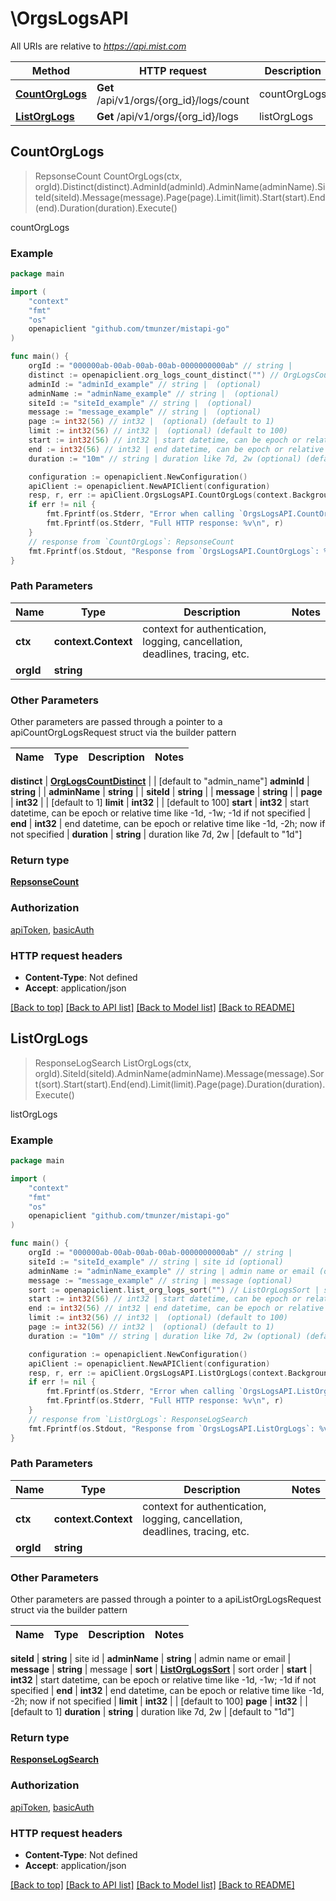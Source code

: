 # \OrgsLogsAPI

All URIs are relative to *https://api.mist.com*

Method | HTTP request | Description
------------- | ------------- | -------------
[**CountOrgLogs**](OrgsLogsAPI.md#CountOrgLogs) | **Get** /api/v1/orgs/{org_id}/logs/count | countOrgLogs
[**ListOrgLogs**](OrgsLogsAPI.md#ListOrgLogs) | **Get** /api/v1/orgs/{org_id}/logs | listOrgLogs



## CountOrgLogs

> RepsonseCount CountOrgLogs(ctx, orgId).Distinct(distinct).AdminId(adminId).AdminName(adminName).SiteId(siteId).Message(message).Page(page).Limit(limit).Start(start).End(end).Duration(duration).Execute()

countOrgLogs



### Example

```go
package main

import (
	"context"
	"fmt"
	"os"
	openapiclient "github.com/tmunzer/mistapi-go"
)

func main() {
	orgId := "000000ab-00ab-00ab-00ab-0000000000ab" // string | 
	distinct := openapiclient.org_logs_count_distinct("") // OrgLogsCountDistinct |  (optional) (default to "admin_name")
	adminId := "adminId_example" // string |  (optional)
	adminName := "adminName_example" // string |  (optional)
	siteId := "siteId_example" // string |  (optional)
	message := "message_example" // string |  (optional)
	page := int32(56) // int32 |  (optional) (default to 1)
	limit := int32(56) // int32 |  (optional) (default to 100)
	start := int32(56) // int32 | start datetime, can be epoch or relative time like -1d, -1w; -1d if not specified (optional)
	end := int32(56) // int32 | end datetime, can be epoch or relative time like -1d, -2h; now if not specified (optional)
	duration := "10m" // string | duration like 7d, 2w (optional) (default to "1d")

	configuration := openapiclient.NewConfiguration()
	apiClient := openapiclient.NewAPIClient(configuration)
	resp, r, err := apiClient.OrgsLogsAPI.CountOrgLogs(context.Background(), orgId).Distinct(distinct).AdminId(adminId).AdminName(adminName).SiteId(siteId).Message(message).Page(page).Limit(limit).Start(start).End(end).Duration(duration).Execute()
	if err != nil {
		fmt.Fprintf(os.Stderr, "Error when calling `OrgsLogsAPI.CountOrgLogs``: %v\n", err)
		fmt.Fprintf(os.Stderr, "Full HTTP response: %v\n", r)
	}
	// response from `CountOrgLogs`: RepsonseCount
	fmt.Fprintf(os.Stdout, "Response from `OrgsLogsAPI.CountOrgLogs`: %v\n", resp)
}
```

### Path Parameters


Name | Type | Description  | Notes
------------- | ------------- | ------------- | -------------
**ctx** | **context.Context** | context for authentication, logging, cancellation, deadlines, tracing, etc.
**orgId** | **string** |  | 

### Other Parameters

Other parameters are passed through a pointer to a apiCountOrgLogsRequest struct via the builder pattern


Name | Type | Description  | Notes
------------- | ------------- | ------------- | -------------

 **distinct** | [**OrgLogsCountDistinct**](OrgLogsCountDistinct.md) |  | [default to &quot;admin_name&quot;]
 **adminId** | **string** |  | 
 **adminName** | **string** |  | 
 **siteId** | **string** |  | 
 **message** | **string** |  | 
 **page** | **int32** |  | [default to 1]
 **limit** | **int32** |  | [default to 100]
 **start** | **int32** | start datetime, can be epoch or relative time like -1d, -1w; -1d if not specified | 
 **end** | **int32** | end datetime, can be epoch or relative time like -1d, -2h; now if not specified | 
 **duration** | **string** | duration like 7d, 2w | [default to &quot;1d&quot;]

### Return type

[**RepsonseCount**](RepsonseCount.md)

### Authorization

[apiToken](../README.md#apiToken), [basicAuth](../README.md#basicAuth)

### HTTP request headers

- **Content-Type**: Not defined
- **Accept**: application/json

[[Back to top]](#) [[Back to API list]](../README.md#documentation-for-api-endpoints)
[[Back to Model list]](../README.md#documentation-for-models)
[[Back to README]](../README.md)


## ListOrgLogs

> ResponseLogSearch ListOrgLogs(ctx, orgId).SiteId(siteId).AdminName(adminName).Message(message).Sort(sort).Start(start).End(end).Limit(limit).Page(page).Duration(duration).Execute()

listOrgLogs



### Example

```go
package main

import (
	"context"
	"fmt"
	"os"
	openapiclient "github.com/tmunzer/mistapi-go"
)

func main() {
	orgId := "000000ab-00ab-00ab-00ab-0000000000ab" // string | 
	siteId := "siteId_example" // string | site id (optional)
	adminName := "adminName_example" // string | admin name or email (optional)
	message := "message_example" // string | message (optional)
	sort := openapiclient.list_org_logs_sort("") // ListOrgLogsSort | sort order (optional)
	start := int32(56) // int32 | start datetime, can be epoch or relative time like -1d, -1w; -1d if not specified (optional)
	end := int32(56) // int32 | end datetime, can be epoch or relative time like -1d, -2h; now if not specified (optional)
	limit := int32(56) // int32 |  (optional) (default to 100)
	page := int32(56) // int32 |  (optional) (default to 1)
	duration := "10m" // string | duration like 7d, 2w (optional) (default to "1d")

	configuration := openapiclient.NewConfiguration()
	apiClient := openapiclient.NewAPIClient(configuration)
	resp, r, err := apiClient.OrgsLogsAPI.ListOrgLogs(context.Background(), orgId).SiteId(siteId).AdminName(adminName).Message(message).Sort(sort).Start(start).End(end).Limit(limit).Page(page).Duration(duration).Execute()
	if err != nil {
		fmt.Fprintf(os.Stderr, "Error when calling `OrgsLogsAPI.ListOrgLogs``: %v\n", err)
		fmt.Fprintf(os.Stderr, "Full HTTP response: %v\n", r)
	}
	// response from `ListOrgLogs`: ResponseLogSearch
	fmt.Fprintf(os.Stdout, "Response from `OrgsLogsAPI.ListOrgLogs`: %v\n", resp)
}
```

### Path Parameters


Name | Type | Description  | Notes
------------- | ------------- | ------------- | -------------
**ctx** | **context.Context** | context for authentication, logging, cancellation, deadlines, tracing, etc.
**orgId** | **string** |  | 

### Other Parameters

Other parameters are passed through a pointer to a apiListOrgLogsRequest struct via the builder pattern


Name | Type | Description  | Notes
------------- | ------------- | ------------- | -------------

 **siteId** | **string** | site id | 
 **adminName** | **string** | admin name or email | 
 **message** | **string** | message | 
 **sort** | [**ListOrgLogsSort**](ListOrgLogsSort.md) | sort order | 
 **start** | **int32** | start datetime, can be epoch or relative time like -1d, -1w; -1d if not specified | 
 **end** | **int32** | end datetime, can be epoch or relative time like -1d, -2h; now if not specified | 
 **limit** | **int32** |  | [default to 100]
 **page** | **int32** |  | [default to 1]
 **duration** | **string** | duration like 7d, 2w | [default to &quot;1d&quot;]

### Return type

[**ResponseLogSearch**](ResponseLogSearch.md)

### Authorization

[apiToken](../README.md#apiToken), [basicAuth](../README.md#basicAuth)

### HTTP request headers

- **Content-Type**: Not defined
- **Accept**: application/json

[[Back to top]](#) [[Back to API list]](../README.md#documentation-for-api-endpoints)
[[Back to Model list]](../README.md#documentation-for-models)
[[Back to README]](../README.md)

